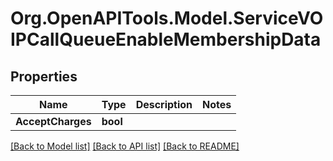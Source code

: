 # Org.OpenAPITools.Model.ServiceVOIPCallQueueEnableMembershipData

## Properties

Name | Type | Description | Notes
------------ | ------------- | ------------- | -------------
**AcceptCharges** | **bool** |  | 

[[Back to Model list]](../README.md#documentation-for-models) [[Back to API list]](../README.md#documentation-for-api-endpoints) [[Back to README]](../README.md)

